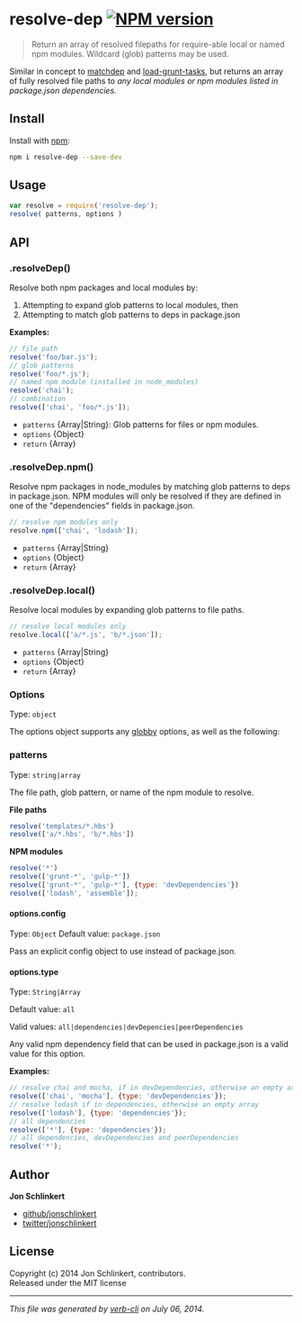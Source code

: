 # resolve-dep [![NPM version](https://badge.fury.io/js/resolve-dep.png)](http://badge.fury.io/js/resolve-dep)

> Return an array of resolved filepaths for require-able local or named npm modules. Wildcard (glob) patterns may be used.

Similar in concept to [matchdep](https://github.com/tkellen/node-matchdep) and [load-grunt-tasks](https://github.com/sindresorhus/load-grunt-tasks), but returns an array of fully resolved file paths to _any local modules or npm modules listed in package.json dependencies_.

## Install
Install with [npm](npmjs.org):

```bash
npm i resolve-dep --save-dev
```

## Usage

```js
var resolve = require('resolve-dep');
resolve( patterns, options )
```

## API

### .resolveDep()

Resolve both npm packages and local modules by:

  1. Attempting to expand glob patterns to local modules, then
  1. Attempting to match glob patterns to deps in package.json

**Examples:**

```js
// file path
resolve('foo/bar.js');
// glob patterns
resolve('foo/*.js');
// named npm module (installed in node_modules)
resolve('chai');
// combination
resolve(['chai', 'foo/*.js']);
```

* `patterns` {Array|String}: Glob patterns for files or npm modules. 
* `options` {Object}  
* `return` {Array} 


### .resolveDep.npm()

Resolve npm packages in node_modules by matching glob patterns to deps in
package.json. NPM modules will only be resolved if they are defined in
one of the "dependencies" fields in package.json.

```js
// resolve npm modules only
resolve.npm(['chai', 'lodash']);
```

* `patterns` {Array|String} 
* `options` {Object}  
* `return` {Array} 


### .resolveDep.local()

Resolve local modules by expanding glob patterns to file paths.

```js
// resolve local modules only
resolve.local(['a/*.js', 'b/*.json']);
```

* `patterns` {Array|String} 
* `options` {Object}  
* `return` {Array}


### Options

Type: `object`

The options object supports any [globby](https://github.com/sindresorhus/globby) options, as well as the following:


### patterns

Type: `string|array`

The file path, glob pattern, or name of the npm module to resolve.

**File paths**

```js
resolve('templates/*.hbs')
resolve(['a/*.hbs', 'b/*.hbs'])
```

**NPM modules**

```js
resolve('*')
resolve(['grunt-*', 'gulp-*'])
resolve(['grunt-*', 'gulp-*'], {type: 'devDependencies'})
resolve(['lodash', 'assemble']);
```

#### options.config
Type: `Object`
Default value: `package.json`

Pass an explicit config object to use instead of package.json.

#### options.type

Type: `String|Array`

Default value: `all`

Valid values: `all|dependencies|devDepencies|peerDependencies`

Any valid npm dependency field that can be used in package.json is a valid value for this option.

**Examples:**

```js
// resolve chai and mocha, if in devDependencies, otherwise an empty array
resolve(['chai', 'mocha'], {type: 'devDependencies'});
// resolve lodash if in dependencies, otherwise an empty array
resolve(['lodash'], {type: 'dependencies'});
// all dependencies
resolve(['*'], {type: 'dependencies'});
// all dependencies, devDependencies and peerDependencies
resolve('*');
```


## Author

**Jon Schlinkert**
 
+ [github/jonschlinkert](https://github.com/jonschlinkert)
+ [twitter/jonschlinkert](http://twitter.com/jonschlinkert) 

## License
Copyright (c) 2014 Jon Schlinkert, contributors.  
Released under the MIT license

***

_This file was generated by [verb-cli](https://github.com/assemble/verb-cli) on July 06, 2014._
